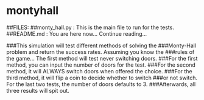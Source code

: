 # montyhall

##FILES:
##monty_hall.py : This is the main file to run for the tests.
##README.md : You are here now... Continue reading...

###This simulation will test different methods of solving the
###Monty-Hall problem and return the success rates. Assuming you know the
###rules of the game... The first method will test never switching doors.
###For the first method, you can input the number of doors for the test.
###For the second method, it will ALWAYS switch doors when offered the choice.
###For the third method, it will flip a coin to decide whether to switch
###or not switch. For the last two tests, the number of doors defaults to 3.
###Afterwards, all three results will spit out.
